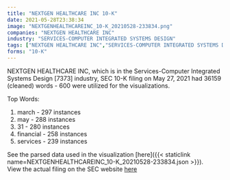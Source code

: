 ```yaml
---
title: "NEXTGEN HEALTHCARE INC 10-K"
date: 2021-05-28T23:38:34
image: "NEXTGENHEALTHCAREINC_10-K_20210528-233834.png"
companies: "NEXTGEN HEALTHCARE INC"
industry: "SERVICES-COMPUTER INTEGRATED SYSTEMS DESIGN"
tags: ["NEXTGEN HEALTHCARE INC","SERVICES-COMPUTER INTEGRATED SYSTEMS DESIGN","05-27-2021","10-K"]
forms: "10-K"
---
```

NEXTGEN HEALTHCARE INC, which is in the Services-Computer Integrated Systems Design [7373] industry, SEC 10-K filing on May 27, 2021 had 36159 (cleaned) words - 600 were utilized for the visualizations.

Top Words:
1. march - 297 instances
2. may - 288 instances
3. 31 - 280 instances
4. financial - 258 instances
5. services - 239 instances


See the parsed data used in the visualization [here]({{< staticlink name=NEXTGENHEALTHCAREINC_10-K_20210528-233834.json >}}).  
View the actual filing on the SEC website [here](https://www.sec.gov/Archives/edgar/data/708818/0001564590-21-030107.txt)
